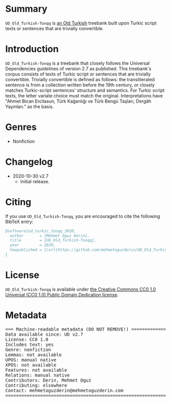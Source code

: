# Summary
`UD_Old_Turkish-Tonqq` is [an Old Turkish](https://iso639-3.sil.org/code/otk) treebank built upon Turkic script texts or sentences that are trivially convertible.


# Introduction
`UD_Old_Turkish-Tonqq` is a treebank that closely follows the Universal Dependencies guidelines of version 2.7 as published.
This treebank's corpus consists of texts of Turkic script or sentences that are trivially convertible. Trivially
convertible is defined as follows: the transliterated sentence is from a collection written before the
19th century, or closely matches Turkic-script sentences' structure and semantics. For Turkic
script texts, the letter variate choice must match the original. Interpretations have
"Ahmet Bican Ercilasun, Türk Kağanlığı ve Türk Bengü Taşları, Dergâh Yayınları."
as the basis.


# Genres
* Nonfiction


# Changelog
* 2020-10-30 v2.7
  * Initial release.


# Citing
If you use `UD_Old_Turkish-Tonqq`, you are encouraged to cite the following BibTeX entry:
```BibTeX
@software{ud_turkic_tonqq_2020,
  author       = {Mehmet Oguz Derin},
  title        = {UD_Old_Turkish-Tonqq},
  year         = 2020,
  howpublished = {\url{https://github.com/mehmetoguzderin/UD_Old_Turkish-Tonqq}}
}
```


# License
`UD_Old_Turkish-Tonqq` is available under
[the Creative Commons CC0 1.0 Universal (CC0 1.0) Public Domain Dedication license](LICENSE.md).


# Metadata
<pre>
=== Machine-readable metadata (DO NOT REMOVE!) ================================
Data available since: UD v2.7
License: CC0 1.0
Includes text: yes
Genre: nonfiction
Lemmas: not available
UPOS: manual native
XPOS: not available
Features: not available
Relations: manual native
Contributors: Derin, Mehmet Oguz
Contributing: elsewhere
Contact: mehmetoguzderin@mehmetoguzderin.com
===============================================================================
</pre>
